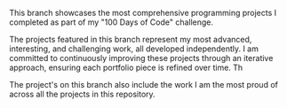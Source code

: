 This branch showcases the most comprehensive programming projects I completed as part of my "100 Days of Code" challenge. 

The projects featured in this branch represent my most advanced, interesting, and challenging work, all developed independently. I am committed to continuously improving these projects through an iterative approach, ensuring each portfolio piece is refined over time. Th

The project's on this branch also include the work I am the most proud of across all the projects in this repository.
